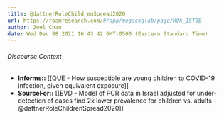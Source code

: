 ```yaml
---
title: @dattnerRoleChildrenSpread2020
url: https://roamresearch.com/#/app/megacoglab/page/MQk_I5T0B
author: Joel Chan
date: Wed Dec 08 2021 16:43:42 GMT-0500 (Eastern Standard Time)
---
```




###### Discourse Context

- **Informs::** [[QUE - How susceptible are young children to COVID-19 infection, given equivalent exposure]]
- **SourceFor::** [[EVD - Model of PCR data in Israel adjusted for under-detection of cases find 2x lower prevalence for children vs. adults - @dattnerRoleChildrenSpread2020]]
